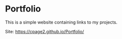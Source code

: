 # Portfolio
This is a simple website containing links to my projects.

Site: https://cpage2.github.io/Portfolio/